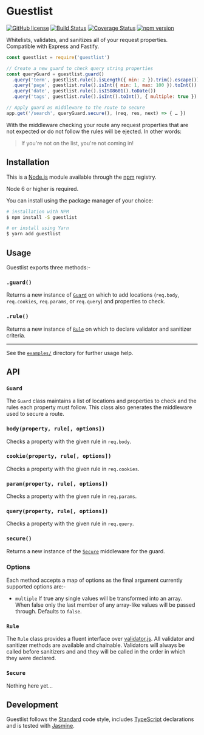 # Guestlist

[![GitHub license](https://img.shields.io/badge/license-MIT-blue.svg)](https://github.com/i-like-robots/guestlist/blob/master/LICENSE) [![Build Status](https://travis-ci.org/i-like-robots/guestlist.svg?branch=master)](https://travis-ci.org/i-like-robots/guestlist) [![Coverage Status](https://coveralls.io/repos/github/i-like-robots/guestlist/badge.svg?branch=master)](https://coveralls.io/github/i-like-robots/guestlist) [![npm version](https://img.shields.io/npm/v/guestlist.svg?style=flat)](https://www.npmjs.com/package/guestlist)

Whitelists, validates, and sanitizes all of your request properties. Compatible with Express and Fastify.

```js
const guestlist = require('guestlist')

// Create a new guard to check query string properties
const queryGuard = guestlist.guard()
  .query('term', guestlist.rule().isLength({ min: 2 }).trim().escape())
  .query('page', guestlist.rule().isInt({ min: 1, max: 100 }).toInt())
  .query('date', guestlist.rule().isISO8601().toDate())
  .query('tags', guestlist.rule().isInt().toInt(), { multiple: true })

// Apply guard as middleware to the route to secure
app.get('/search', queryGuard.secure(), (req, res, next) => { … })
```

With the middleware checking your route any request properties that are not expected or do not follow the rules will be ejected. In other words:

> If you're not on the list, you're not coming in!

## Installation

This is a [Node.js] module available through the [npm] registry.

Node 6 or higher is required.

[Node.js]: https://nodejs.org/
[npm]: http://npmjs.com/

You can install using the package manager of your choice:

```sh
# installation with NPM
$ npm install -S guestlist

# or install using Yarn
$ yarn add guestlist
```

## Usage

Guestlist exports three methods:-

### `.guard()`

Returns a new instance of [`Guard`](#api-guard) on which to add locations (`req.body`, `req.cookies`, `req.params`, or `req.query`) and properties to check.

### `.rule()`

Returns a new instance of [`Rule`](#api-rule) on which to declare validator and sanitizer criteria.

---

See the [`examples/`][examples] directory for further usage help.

[examples]: https://github.com/i-like-robots/guestlist/tree/master/examples

## API

<a name="api-guard"></a>
### `Guard`

The `Guard` class maintains a list of locations and properties to check and the rules each property must follow. This class also generates the middleware used to secure a route.

### `body(property, rule[, options])`

Checks a property with the given rule in `req.body`.

### `cookie(property, rule[, options])`

Checks a property with the given rule in `req.cookies`.

### `param(property, rule[, options])`

Checks a property with the given rule in `req.params`.

### `query(property, rule[, options])`

Checks a property with the given rule in `req.query`.

### `secure()`

Returns a new instance of the [`Secure`](#api-secure) middleware for the guard.

### Options

Each method accepts a map of options as the final argument  currently supported options are:-

- `multiple` If true any single values will be transformed into an array. When false only the last member of any array-like values will be passed through. Defaults to `false`.

<a name="api-rule"></a>
### `Rule`

The `Rule` class provides a fluent interface over [validator.js]. All validator and sanitizer methods are available and chainable. Validators will always be called before sanitizers and and they will be called in the order in which they were declared.

[validator.js]: https://www.npmjs.com/package/validator

<a name="api-secure"></a>
### `Secure`

Nothing here yet…

## Development

Guestlist follows the [Standard] code style, includes [TypeScript] declarations and is tested with [Jasmine].

[TypeScript]: https://www.typescriptlang.org/
[Standard]: https://standardjs.com/
[Jasmine]: http://jasmine.github.io/
